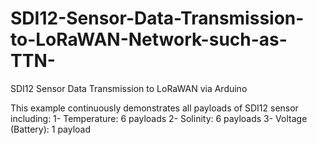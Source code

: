 # SDI12-Sensor-Data-Transmission-to-LoRaWAN-Network-such-as-TTN-
SDI12 Sensor Data Transmission to LoRaWAN via Arduino

This example continuously demonstrates all payloads of SDI12 sensor including:
1- Temperature: 6 payloads 
2- Solinity:  6 payloads
3- Voltage (Battery):  1 payload
